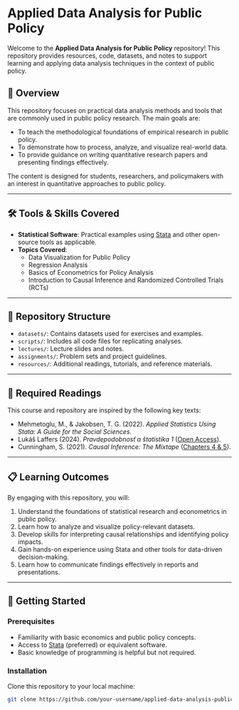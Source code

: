 # Applied Data Analysis for Public Policy

Welcome to the **Applied Data Analysis for Public Policy** repository! This repository provides resources, code, datasets, and notes to support learning and applying data analysis techniques in the context of public policy.

## 📖 Overview

This repository focuses on practical data analysis methods and tools that are commonly used in public policy research. The main goals are:
- To teach the methodological foundations of empirical research in public policy.
- To demonstrate how to process, analyze, and visualize real-world data.
- To provide guidance on writing quantitative research papers and presenting findings effectively.

The content is designed for students, researchers, and policymakers with an interest in quantitative approaches to public policy.

---

## 🛠️ Tools & Skills Covered

- **Statistical Software**: Practical examples using [Stata](https://www.stata.com/) and other open-source tools as applicable.
- **Topics Covered**:
  - Data Visualization for Public Policy
  - Regression Analysis
  - Basics of Econometrics for Policy Analysis
  - Introduction to Causal Inference and Randomized Controlled Trials (RCTs)

---

## 📂 Repository Structure

- `datasets/`: Contains datasets used for exercises and examples.
- `scripts/`: Includes all code files for replicating analyses.
- `lectures/`: Lecture slides and notes.
- `assignments/`: Problem sets and project guidelines.
- `resources/`: Additional readings, tutorials, and reference materials.

---

## 📘 Required Readings

This course and repository are inspired by the following key texts:
- Mehmetoglu, M., & Jakobsen, T. G. (2022). *Applied Statistics Using Stata: A Guide for the Social Sciences.*
- Lukáš Laffers (2024). *Pravdepodobnosť a štatistika 1* ([Open Access](https://lukaslaffers.github.io/pas1/)).
- Cunningham, S. (2021). *Causal Inference: The Mixtape* ([Chapters 4 & 5](https://mixtape.scunning.com/)).

---

## 📋 Learning Outcomes

By engaging with this repository, you will:
1. Understand the foundations of statistical research and econometrics in public policy.
2. Learn how to analyze and visualize policy-relevant datasets.
3. Develop skills for interpreting causal relationships and identifying policy impacts.
4. Gain hands-on experience using Stata and other tools for data-driven decision-making.
5. Learn how to communicate findings effectively in reports and presentations.

---

## 🚀 Getting Started

### Prerequisites
- Familiarity with basic economics and public policy concepts.
- Access to [Stata](https://www.stata.com/) (preferred) or equivalent software.
- Basic knowledge of programming is helpful but not required.

### Installation
Clone this repository to your local machine:
```bash
git clone https://github.com/your-username/applied-data-analysis-public-policy.git
```
